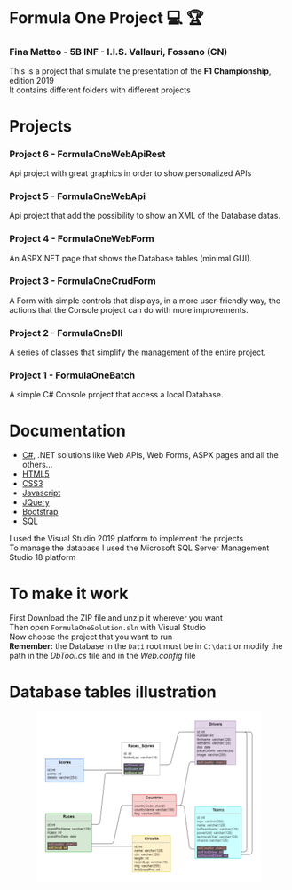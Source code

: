 # Formula One Project :computer: :trophy:

### Fina Matteo - 5B INF - I.I.S. Vallauri, Fossano (CN)

This is a project that simulate the presentation of the **F1 Championship**, edition 2019<br>
It contains different folders with different projects <br>


# Projects
### Project 6 - FormulaOneWebApiRest
Api project with great graphics in order to show personalized APIs

### Project 5 - FormulaOneWebApi
Api project that add the possibility to show an XML of the Database datas.

### Project 4 - FormulaOneWebForm
An ASPX.NET page that shows the Database tables (minimal GUI).

### Project 3 - FormulaOneCrudForm
A Form with simple controls that displays, in a more user-friendly way, the actions that the Console project can do with more improvements.

### Project 2 - FormulaOneDll
A series of classes that simplify the management of the entire project.

### Project 1 - FormulaOneBatch
A simple C# Console project that access a local Database.


# Documentation
- [C#](https://docs.microsoft.com/it-it/dotnet/csharp/), .NET solutions like Web APIs, Web Forms, ASPX pages and all the others... 
- [HTML5](https://www.w3schools.com/html/default.asp)
- [CSS3](https://www.w3schools.com/css/default.asp)
- [Javascript](https://www.w3schools.com/js/default.asp)
- [JQuery](https://www.w3schools.com/jquery/default.asp)
- [Bootstrap](https://getbootstrap.com/)
- [SQL](https://www.w3schools.com/sql/default.asp)

I used the Visual Studio 2019 platform to implement the projects<br>
To manage the database I used the Microsoft SQL Server Management Studio 18 platform


# To make it work
First Download the ZIP file and unzip it wherever you want<br>
Then open `FormulaOneSolution.sln` with Visual Studio<br>
Now choose the project that you want to run<br>
**Remember:** the Database in the `Dati` root must be in `C:\dati` or modify the path in the *DbTool.cs* file and in the *Web.config* file


# Database tables illustration
<p align="center">
  <img src="https://github.com/vallauri-ict/formula-1-Teolisio10/blob/master/Dati/DatabaseScheme.png" width="80%">
</p>